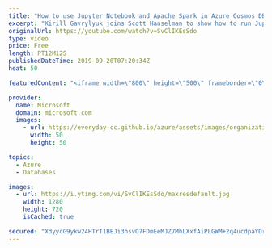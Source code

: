 ```yaml
---
title: "How to use Jupyter Notebook and Apache Spark in Azure Cosmos DB | Azure Friday"
excerpt: "Kirill Gavrylyuk joins Scott Hanselman to show how to run Jupyter Notebook and Apache Spark in Azure Cosmos DB. Now you can use the interactive experience of Jupyter Notebook and analytics powered by Apache Spark with your operational data. Run analytics and ML on your operational data in real time without"
originalUrl: https://youtube.com/watch?v=SvClIKEsSdo
type: video
price: Free
length: PT12M12S
publishedDateTime: 2019-09-20T07:20:34Z
heat: 50

featuredContent: "<iframe width=\"800\" height=\"500\" frameborder=\"0\" src=\"https://www.youtube.com/embed/SvClIKEsSdo\" allow=\"accelerometer; autoplay; encrypted-media; gyroscope; picture-in-picture\" allowfullscreen></iframe>"

provider:
  name: Microsoft
  domain: microsoft.com
  images:
    - url: https://everyday-cc.github.io/azure/assets/images/organizations/microsoft.com-50x50.jpg
      width: 50
      height: 50

topics:
  - Azure
  - Databases

images:
  - url: https://i.ytimg.com/vi/SvClIKEsSdo/maxresdefault.jpg
    width: 1280
    height: 720
    isCached: true

secured: "XdyycG9ykw24HTrT1BEJi3hsvO7FDmEeMJZ7MhLXxfAiPLGWM+2q4ucdpaYDrglyrjJ3uC0jOK3p12f5G6McRRAeRoLmMohA8+ryY8bmJT/8i5i3PctRVIfMeXk85vwEctJyh6100VHB2tRwzuUP4TE3LYIIw4CeT4gPnnLGAmcgTYS75dvu/BHGf3BrHntmj1xmCYsHqxwtZJYFMpKJEzoeBa0PePovtSIW7o/zHJ/B+RlTjFyyOUBk/9z+LcFNG95eumRRZLT1MfXy7ddeqNsRvnojBpFDDh+a5rd+44e0xn2qgOadNRKYfs2xrv72ckX3YUMyyKY1cqICt57rPWVuLl4AbovKZJSCj0MN5apMuB+WEC1NcPO9R0Veghk3P5bdYcJkP4gtjUyJTntzoDFmZWBDdxxK3gGIGhptDNI=;jpg1wqadbo/4abF+exXzkQ=="
---
```



